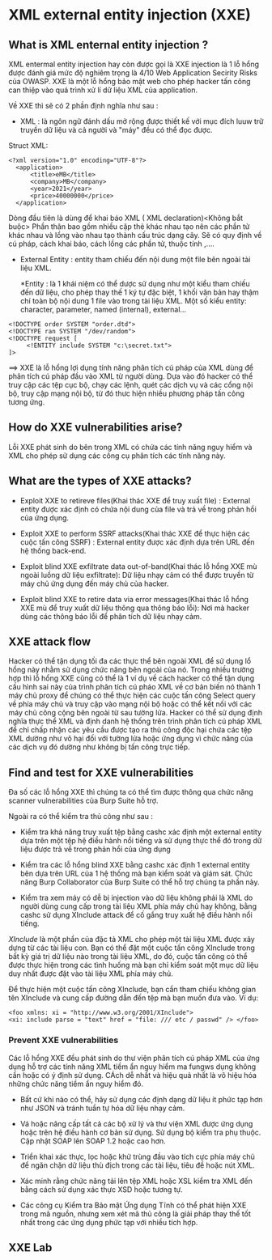 # XML external entity injection (XXE)


## What is XML enternal entity injection ?
 
XML entermal entity injection hay còn được gọi là XXE injection là 1 lỗ hổng được đánh giá mức độ nghiêm trọng là 4/10 Web Application Secirity Risks của OWASP.
XXE là một lỗ hổng bảo mật web cho phép hacker tấn công can thiệp vào quá trình xử lí dữ liệu XML của application.

Về XXE thì sẽ có 2 phần định nghĩa như sau : 
  
  + XML : là ngôn ngữ đánh dấu mở rộng được thiết kế với mục đích luuw trữ truyền dữ liệu và cả người và "máy" đều có thể đọc được.

Struct XML:
```
<?xml version="1.0" encoding="UTF-8"?>
  <application>
      <title>eMB</title>
      <company>MB</company>
      <year>2021</year>
      <price>40000000</price>
  </application>
```
Dòng đầu tiên là dùng để khai báo XML ( XML declaration)<Không bắt buộc>
Phần thân bao gồm nhiều cặp thẻ khác nhau tạo nên các phần tử khác nhau và lồng vào nhau tạo thành cấu trúc dạng cây. Sẽ có quy định về cú pháp, cách khai báo, cách lồng các phần tử, thuộc tính ,....

  + External Entity : entity tham chiếu đến nội dung một file bên ngoài tài liệu XML.
  
      *Entity : là 1 khái niệm có thể dược sử dụng như một kiểu tham chiếu đến dữ liệu, cho phép thay thế 1 ký tự đặc biệt,
      1 khối văn bản hay thậm chí toàn bộ nội dung 1 file vào trong tài liệu XML. Một số kiểu entity: character, parameter, named (internal), external…

```
<!DOCTYPE order SYSTEM "order.dtd">
<!DOCTYPE ran SYSTEM "/dev/random">
<!DOCTYPE request [
     <!ENTITY include SYSTEM "c:\secret.txt">
]>
```

==> XXE là lỗ hổng lợi dụng tính năng phân tích cú pháp của XML dùng để phân tích cú pháp đầu vào XML từ người dùng.
Dựa vào đó hacker có thể truy cập các tệp cục bộ, chạy các lệnh, quét các dịch vụ và các cổng nội bộ, truy cập mạng nội bộ, từ đó thưc hiện nhiều phương pháp tấn công tương ứng.

## How do XXE vulnerabilities arise?

Lỗi XXE phát sinh do bên trong XML có chứa các tính năng nguy hiểm và XML cho phép sử dụng các công cụ phân tích các tính năng này.

## What are the types of XXE attacks?

  + Exploit XXE to retireve files(Khai thác XXE để truy xuất file) :  External entity được xác định có chứa nội dung của file và trả về trong phản hồi của ứng dụng.
  
  + Exploit XXE to perform SSRF attacks(Khai thác XXE để thực hiện các cuộc tấn công SSRF) : External entity được xác định dựa trên URL đến hệ thống back-end.
  
  + Exploit blind XXE exfiltrate data out-of-band(Khai thác lỗ hổng XXE mù ngoài luồng dữ liệu exfiltrate): Dữ liệu nhạy cảm có thể được truyền từ máy chủ ứng dụng đến máy chủ của hacker.
  
  + Exploit blind XXE to retire data via error messages(Khai thác lỗ hổng XXE mù để truy xuất dữ liệu thông qua thông báo lỗi): Nơi mà hacker dùng các thông báo lỗi để phân tích dữ liệu nhạy cảm.
  




## XXE attack flow

Hacker có thể tận dụng tối đa các thực thể bên ngoài XML để sử dụng lổ hổng này nhằm sử dụng chức năng bên ngoài của nó.
Trong nhiều trường hợp thì lỗ hổng XXE cũng có thể là 1 ví dụ về cách hacker có thể tận dụng cấu hình sai này của trình phân tích cú pháo XML về cơ bản biến nó thành 1 máy chủ proxy để chúng có thể thực hiện các cuộc tấn công Select query về phía máy chủ 
và truy cập vào mạng nội bộ hoặc có thể kết nối với các máy chủ công cộng bên ngoài từ sau tường lửa. Hacker có thể sử dụng định nghĩa thực thể XML và định danh hệ thống trên trình phân tích cú pháp XML để chỉ chấp nhận các yêu cầu được tạo ra thủ công độc hại chứa các tệp XML dường như vô hại đối với tường lửa hoặc ứng dụng vì chức năng của các dịch vụ đó dường như không bị tấn công trực tiếp.

## Find and test for XXE vulnerabilities

Đa số các lỗ hổng XXE thì chúng ta có thể tìm được thông qua chức năng scanner vulnerabilities của Burp Suite hỗ trợ.

Ngoài ra có thể kiểm tra thủ công như sau :

  + Kiểm tra khả năng truy xuất tệp bằng cashc xác định một external entity dựa trên một tệp hệ điều hành nổi tiếng và sử dụng thực thể đó trong dữ liệu được trả về trong phản hồi của ứng dụng
  
  + Kiểm tra các lỗ hổng blind XXE bằng cashc xác định 1 external entity bên dựa trên URL của 1 hệ thống mà bạn kiểm soát và giám sát. Chức năng Burp Collaborator của Burp Suite có thể hỗ trợ chúng ta phần này.
  
  + Kiểm tra xem máy có dễ bị injection vào dữ liệu không phải là XML do người dùng cung cấp trong tài liệu XML phía máy chủ hay không, bằng cashc sử dụng XInclude attack để cố gắng truy xuất hệ điều hành nổi tiếng.
  
*XInclude* là một phần của đặc tả XML cho phép một tài liệu XML được xây dựng từ các tài liệu con. Bạn có thể đặt một cuộc tấn công XInclude trong bất kỳ giá trị dữ liệu nào trong tài liệu XML, do đó, cuộc tấn công có thể được thực hiện trong các tình huống mà bạn chỉ kiểm soát một mục dữ liệu duy nhất được đặt vào tài liệu XML phía máy chủ.

Để thực hiện một cuộc tấn công XInclude, bạn cần tham chiếu không gian tên XInclude và cung cấp đường dẫn đến tệp mà bạn muốn đưa vào. Ví dụ:

```
<foo xmlns: xi = "http://www.w3.org/2001/XInclude">
<xi: include parse = "text" href = "file: /// etc / passwd" /> </foo>

```

### Prevent XXE vulnerabilities

Các lỗ hổng XXE đều phát sinh do thư viện phân tích cú pháp XML của ứng dụng hỗ trợ các tính năng XML tiềm ẩn nguy hiểm ma fungws dụng không cần hoặc có ý định sử dụng. CÁch dễ nhất và hiệu quả nhất là vô hiệu hóa những chức năng tiềm ẩn nguy hiểm đó.

  + Bất cứ khi nào có thể, hãy sử dụng các định dạng dữ liệu ít phức tạp hơn như JSON và tránh tuần tự hóa dữ liệu nhạy cảm.

  + Vá hoặc nâng cấp tất cả các bộ xử lý và thư viện XML được ứng dụng hoặc trên hệ điều hành cơ bản sử dụng. Sử dụng bộ kiểm tra phụ thuộc. Cập nhật SOAP lên SOAP 1.2 hoặc cao hơn.
  
  + Triển khai xác thực, lọc hoặc khử trùng đầu vào tích cực phía máy chủ để ngăn chặn dữ liệu thù địch trong các tài liệu, tiêu đề hoặc nút XML.

  + Xác minh rằng chức năng tải lên tệp XML hoặc XSL kiểm tra XML đến bằng cách sử dụng xác thực XSD hoặc tương tự.

  + Các công cụ Kiểm tra Bảo mật Ứng dụng Tĩnh có thể phát hiện XXE trong mã nguồn, nhưng xem xét mã thủ công là giải pháp thay thế tốt nhất trong các ứng dụng phức tạp với nhiều tích hợp.



## XXE Lab


### 





































